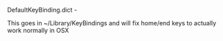 DefaultKeyBinding.dict -

This goes in ~/Library/KeyBindings and will fix home/end keys to actually work normally in OSX

